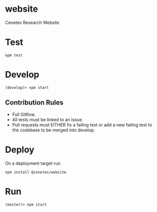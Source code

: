 # website

Cenetex Research Website

# Test
    
    npm test

# Develop

    (develop)> npm start

## Contribution Rules

- Full Gitflow.
- All tests must be linked to an issue.
- Pull requests must EITHER fix a failing test or add a new failing test to the codebase to be merged into develop.

# Deploy

On a deployment target run

    npm install @cenetex/website

# Run

    (master)> npm start

